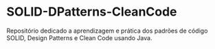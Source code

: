 # SOLID-DPatterns-CleanCode
Repositório dedicado a aprendizagem e prática dos padrões de código SOLID, Design Patterns e Clean Code usando Java. 
